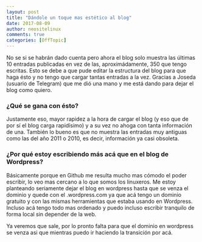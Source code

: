 ```yaml
---
layout: post
title: "Dándole un toque mas estético al blog"
date: 2017-08-09
author: neositelinux
comments: true
categories: [OffTopic]
---
```

No se si se habrán dado cuenta pero ahora el blog solo muestra las últimas 10 entradas publicadas en vez de las, aproximádamente, 350 que tengo escritas. Esto se debe a que pude editar la estructura del blog para que haga ésto y no tengo que cargar tantas entradas a la vez. Gracias a Joseda (usuario de Telegram) que me dió una mano y me está dando para dejar el blog como quiero.

### ¿Qué se gana con ésto?
Justamente eso, mayor rapidez a la hora de cargar el blog (y eso que de por sí el blog carga rapidísimo) y a su vez no ahoga con tanta información de una.
También lo bueno es que no muestra las entradas muy antiguas como las del año 2011 o 2010, es decir, información ya casi obsoleta.

### ¿Por qué estoy escribiendo más acá que en el blog de Wordpress?
Básicamente porque en Github me resulta mucho mas cómodo el poder escribir, lo veo mas cercano a lo que somos los linuxeros. Me estoy planteando seriamente dejar el blog en wordpress hasta que se venza el dominio y quede con el .wordpress.com ya que acá tengo un dominio gratuito y con las mismas herramientas que estaba usando en Wordpress. Incluso acá tengo todo mas ordenado y puedo incluso escribir tranquilo de forma local sin depender de la web.

Ya veremos que sale, por lo pronto falta para que el dominio en wordpress se venza asi que mientras puedo ir haciendo la transición por acá.
